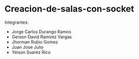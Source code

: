 # Creacion-de-salas-con-socket

Integrantes:

- Jorge Carlos Durango Ramos
- Gerson David Ramirez Vargas
- Jhorman Rubio Gomez
- Juan Jose Julio
- Yeison Suarez Rico